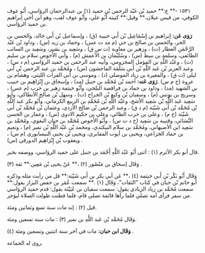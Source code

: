 ١٥٣١ -** ع:** حميد بْن عَبْد الرحمن بْن حميد (١) بن عبدالرحمان الرؤاسي، أَبُو عوف الكوفي، من قيس عيلان،** وقيل:** كنيته أَبُو علي، وأَبُو عوف لقب، وهو ابن أخي إبراهيم بن حميد الرؤاسي.

**رَوَى عَن:** إبراهيم بن إِسْمَاعِيل بْن أَبي حبيبة (ق) ، وإسماعيل بْن أَبي خالد، والحسن بن الحر، والحسن بن صالح بن حي (م مد ت عس) ، وحماد بن زيد (س) ، وداود بْن عَبْد الرَّحْمَنِ العطار (ت) ، وزهير بن معاوية (ت س ق) ، وسَعِيد بن بشير، وسَعِيد بن السائب الطائفي، وسلمة بن نبيط (س) ، وسُلَيْمان بن الأعمش (م) ، وأبي الأَحوص سلام بن سليم (ت) ، وعَبْد اللَّهِ بن المؤمل المخزومي، وأبيه عبد الرحمن بن حميد الرؤاسي (م د س) ، وعبد العزيز بْن عَبد اللَّهِ بْن أَبي سَلَمَة الماجشون (س) ، ومُحَمَّد بن عبد الرحمن بْن أَبي ليلى (ت ق) ، والمغيرة بن زياد الموصلي (د) ، وموسى بن أَبي الفرات الليثي، وهشام بن عروة (خ م س) .**رَوَى عَنه:** أحمد بْن مُحَمَّد بن حنبل (مد) ، وإسحاق بن إِبْرَاهِيم بن حبيب بن الشهيد (مد) ، وداود بن حماد بن فرافصة البلخي، وأَبُو خيثمة زهير بن حرب (م عس) ، وسريج بن يونس (م) ، وسفيان بْن وكيع بْن الجراح (ت) ، وسهل بْن صالح الأنطاكي، وأبو سَعِيد عَبد اللَّهِ بْن سَعِيد الأشج، وعَبْد اللَّهِ بْن مُحَمَّدِ بن الربيع الكرماني، وأَبُو بكر عَبد اللَّهِ بْن مُحَمَّد بْن أَبي شَيْبَة (م د ق) ، وعبد الرحمن بْن صَالِح الأزدي، وعثمان بْن مُحَمَّد بْن أَبي شَيْبَة (خ م) ، وعلي بن حرب الطائي، وعلي بن حكيم الادوي (س) ، وعمار بن الحسن النَّسَائي، وقتيبة بن سَعِيد (خ د ت س) ، وأَبُو الأَحوص مُحَمَّد بن حيان البغوي، ومُحَمَّد بن سَعِيد ابن الأصبهاني، ومُحَمَّد بن سلام البيكندي، ومحمد بْن عَبْد اللَّهِ بْن نمير (م) ، ونعيم بن حماد الخزاعي، ويحيى بن أيوب المقابري، ويحيى بْن يحيى النيسابوري (م س) ، ويعقوب بْن إِبْرَاهِيم الدورقي (س) .

قال أبو بكر الأثرم (١) : أثنى أَبُو عَبْد اللَّهِ أَحْمَد بن حنبل على حميد الرؤاسي، ووصفه بخير.

وَقَال إسحاق بن مَنْصُور (٢) ،** عَنْ يحيى بْن مَعِين:** ثقة (٣) .

وَقَال أَبُو بَكْر بْن أَبي خيثمة (٤) ،** عَن أبي بكر بن أَبي شَيْبَة:** قل من رأيت مثله.وذكره أبو حاتم بْن حبان في كتاب "الثقات"، وَقَال (١) .** سمعت عُمَر بن حفص البزاز يقول:** سمعت مُحَمَّد بن زياد الزيادي يقول: سمعت سفيان بن عُيَيْنَة يقول: قدم حميد الرؤاسي من سفر فرأى أمه تصلي فلما رآها قائمة تصلي قام، فلما فطنت طولت الصلاة ليؤجر.

قيل (٢) : إنه مات سنة تسع وثمانين ومئة.

وَقَال مُحَمَّد بْن عَبد اللَّهِ بن نمير (٣) : مات سنة تسعين ومئة.

**وَقَال ابن حبان:** مات في آخر سنة اثنتين وتسعين ومئة (٤) .

روى له الجماعة.